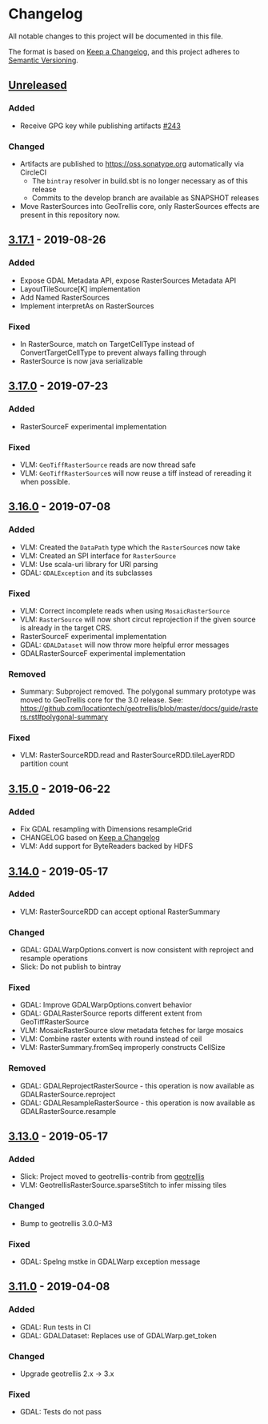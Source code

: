 # Changelog

All notable changes to this project will be documented in this file.

The format is based on [Keep a Changelog](https://keepachangelog.com/en/1.0.0/),
and this project adheres to [Semantic Versioning](https://semver.org/spec/v2.0.0.html).

## [Unreleased]

### Added

- Receive GPG key while publishing artifacts [#243](https://github.com/geotrellis/geotrellis-contrib/pull/243)

### Changed

- Artifacts are published to https://oss.sonatype.org automatically via CircleCI
  - The `bintray` resolver in build.sbt is no longer necessary as of this release
  - Commits to the develop branch are available as SNAPSHOT releases
- Move RasterSources into GeoTrellis core, only RasterSources effects are present in this repository now.

## [3.17.1] - 2019-08-26

### Added

- Expose GDAL Metadata API, expose RasterSources Metadata API
- LayoutTileSource[K] implementation
- Add Named RasterSources
- Implement interpretAs on RasterSources

### Fixed

- In RasterSource, match on TargetCellType instead of ConvertTargetCellType to prevent always falling through
- RasterSource is now java serializable

## [3.17.0] - 2019-07-23

### Added

- RasterSourceF experimental implementation

### Fixed

- VLM: `GeoTiffRasterSource` reads are now thread safe
- VLM: `GeoTiffRasterSource`s will now reuse a tiff instead of rereading
  it when possible.

## [3.16.0] - 2019-07-08

### Added

- VLM: Created the `DataPath` type which the `RasterSource`s now take
- VLM: Created an SPI interface for `RasterSource`
- VLM: Use scala-uri library for URI parsing
- GDAL: `GDALException` and its subclasses

### Fixed

- VLM: Correct incomplete reads when using `MosaicRasterSource`
- VLM: `RasterSource` will now short circut reprojection if the given
  source is already in the target CRS.
- RasterSourceF experimental implementation
- GDAL: `GDALDataset` will now throw more helpful error messages
- GDALRasterSourceF experimental implementation

### Removed

- Summary: Subproject removed. The polygonal summary prototype was moved to GeoTrellis core for the 3.0 release. See: https://github.com/locationtech/geotrellis/blob/master/docs/guide/rasters.rst#polygonal-summary

### Fixed

- VLM: RasterSourceRDD.read and RasterSourceRDD.tileLayerRDD partition count

## [3.15.0] - 2019-06-22

### Added

- Fix GDAL resampling with Dimensions resampleGrid
- CHANGELOG based on [Keep a Changelog](https://keepachangelog.com/en/1.0.0/)
- VLM: Add support for ByteReaders backed by HDFS

## [3.14.0] - 2019-05-17

### Added

- VLM: RasterSourceRDD can accept optional RasterSummary

### Changed

- GDAL: GDALWarpOptions.convert is now consistent with reproject and resample operations
- Slick: Do not publish to bintray

### Fixed

- GDAL: Improve GDALWarpOptions.convert behavior
- GDAL: GDALRasterSource reports different extent from GeoTiffRasterSource
- VLM: MosaicRasterSource slow metadata fetches for large mosaics
- VLM: Combine raster extents with round instead of ceil
- VLM: RasterSummary.fromSeq improperly constructs CellSize

### Removed

- GDAL: GDALReprojectRasterSource - this operation is now available as GDALRasterSource.reproject
- GDAL: GDALResampleRasterSource - this operation is now available as GDALRasterSource.resample

## [3.13.0] - 2019-05-17

### Added

- Slick: Project moved to geotrellis-contrib from [geotrellis](https://github.com/locationtech/geotrellis)
- VLM: GeotrellisRasterSource.sparseStitch to infer missing tiles

### Changed

- Bump to geotrellis 3.0.0-M3

### Fixed

- GDAL: Spelng mstke in GDALWarp exception message

## [3.11.0] - 2019-04-08

### Added

- GDAL: Run tests in CI
- GDAL: GDALDataset: Replaces use of GDALWarp.get_token

### Changed

- Upgrade geotrellis 2.x -> 3.x

### Fixed

- GDAL: Tests do not pass

[unreleased]: https://github.com/geotrellis/geotrellis-contrib/compare/v3.17.1...HEAD
[3.17.1]: https://github.com/geotrellis/geotrellis-contrib/compare/v3.17.0...v3.17.1
[3.17.0]: https://github.com/geotrellis/geotrellis-contrib/compare/v3.16.0...v3.17.0
[3.16.0]: https://github.com/geotrellis/geotrellis-contrib/compare/v3.15.0...v3.16.0
[3.15.0]: https://github.com/geotrellis/geotrellis-contrib/compare/v3.14.0...v3.15.0
[3.14.0]: https://github.com/geotrellis/geotrellis-contrib/compare/v3.13.0...v3.14.0
[3.13.0]: https://github.com/geotrellis/geotrellis-contrib/compare/v3.11.0...v3.13.0
[3.11.0]: https://github.com/geotrellis/geotrellis-contrib/compare/v0.11.0...v3.11.0
